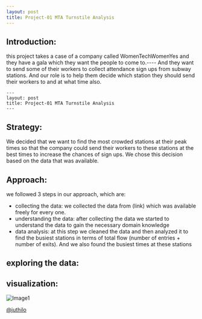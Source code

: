 ```yaml
---
layout: post
title: Project-01 MTA Turnstile Analysis 
---
```


## Introduction: 

this project takes a case of a company called WomenTechWomenYes and they have a gala which they want the people to come to.---- And they want to send some of their workers to collect attendance sign ups from subway stations. And our role is to help them decide which station they should send their workers to and at what time also. 

```
---
layout: post
title: Project-01 MTA Turnstile Analysis 
---
```


## Strategy:
We decided that we want to find the most crowded stations at their peak times so that the company could send their workers to these stations at the best times to increase the chances of sign ups. We chose this decision based on the data that was available. 

## Approach: 
we followed 3 steps in our approach, which are: 
* collecting the data: we collected the data from (link) which was available freely for every one.
* understanding the data: after collecting the data we started to understand the data to gain the necessary domain knowledge
* data analysis: at this step we cleaned the data and then analyzed it to find the busiest stations in terms of total flow (number of entries + number of exits). And we also found the busiest times at these stations

## exploring the data:


## visualization: 




![Image1]({{site.url}}/images/Rush_hours.png)





[@juthilo](https://github.com/juthilo)
